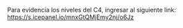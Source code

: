 Para evidencia los niveles del C4, ingresar al siguiente link: https://s.icepanel.io/mnxGtQMjEmy2nj/o6Jz
